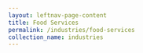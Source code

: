 ```yaml
---
layout: leftnav-page-content
title: Food Services
permalink: /industries/food-services
collection_name: industries
---
```

